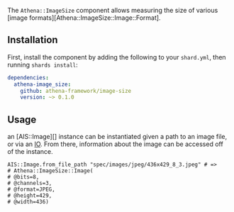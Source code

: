 The `Athena::ImageSize` component allows measuring the size of various [image formats][Athena::ImageSize::Image::Format].

## Installation

First, install the component by adding the following to your `shard.yml`, then running `shards install`:

```yaml
dependencies:
  athena-image_size:
    github: athena-framework/image-size
    version: ~> 0.1.0
```

## Usage

an [AIS::Image][] instance can be instantiated given a path to an image file, or via an [IO](https://crystal-lang.org/api/IO.html).
From there, information about the image can be accessed off of the instance.

```crystal
AIS::Image.from_file_path "spec/images/jpeg/436x429_8_3.jpeg" # =>
# Athena::ImageSize::Image(
# @bits=8,
# @channels=3,
# @format=JPEG,
# @height=429,
# @width=436)
```
